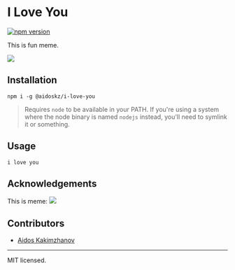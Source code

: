 I Love You
========

[![npm version](https://badge.fury.io/js/%40aidoskz%2Fi-love-you.svg)](https://badge.fury.io/js/%40aidoskz%2Fi-love-you)

This is fun meme.

![](https://raw.github.com/aidoskz/i-love-you/master/example.gif)


## Installation

    npm i -g @aidoskz/i-love-you

> Requires `node` to be available in your PATH. If you're using a system where
> the node binary is named `nodejs` instead, you'll need to symlink it or something.

## Usage

    i love you


## Acknowledgements

This is meme:
![](https://i.kym-cdn.com/photos/images/original/001/348/492/b85.png)

## Contributors

  - [Aidos Kakimzhanov](http://github.com/aidoskz)

- - -
MIT licensed.
